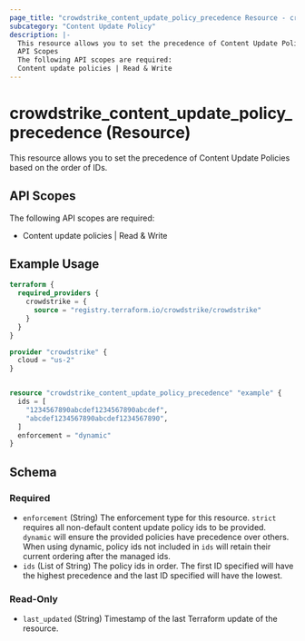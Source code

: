 ```yaml
---
page_title: "crowdstrike_content_update_policy_precedence Resource - crowdstrike"
subcategory: "Content Update Policy"
description: |-
  This resource allows you to set the precedence of Content Update Policies based on the order of IDs.
  API Scopes
  The following API scopes are required:
  Content update policies | Read & Write
---
```


# crowdstrike_content_update_policy_precedence (Resource)

This resource allows you to set the precedence of Content Update Policies based on the order of IDs.

## API Scopes

The following API scopes are required:

- Content update policies | Read & Write


## Example Usage

```terraform
terraform {
  required_providers {
    crowdstrike = {
      source = "registry.terraform.io/crowdstrike/crowdstrike"
    }
  }
}

provider "crowdstrike" {
  cloud = "us-2"
}


resource "crowdstrike_content_update_policy_precedence" "example" {
  ids = [
    "1234567890abcdef1234567890abcdef",
    "abcdef1234567890abcdef1234567890",
  ]
  enforcement = "dynamic"
}
```

<!-- schema generated by tfplugindocs -->
## Schema

### Required

- `enforcement` (String) The enforcement type for this resource. `strict` requires all non-default content update policy ids to be provided. `dynamic` will ensure the provided policies have precedence over others. When using dynamic, policy ids not included in `ids` will retain their current ordering after the managed ids.
- `ids` (List of String) The policy ids in order. The first ID specified will have the highest precedence and the last ID specified will have the lowest.

### Read-Only

- `last_updated` (String) Timestamp of the last Terraform update of the resource.
